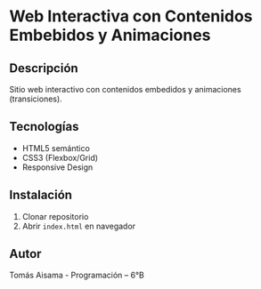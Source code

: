 # Web Interactiva con Contenidos Embebidos y Animaciones
## Descripción
Sitio web interactivo con contenidos embedidos y animaciones (transiciones).
## Tecnologías
- HTML5 semántico
- CSS3 (Flexbox/Grid)
- Responsive Design
## Instalación
1. Clonar repositorio
2. Abrir `index.html` en navegador
## Autor
Tomás Aisama - Programación – 6°B

